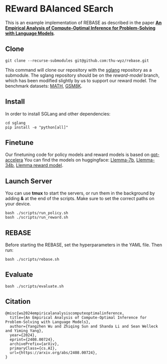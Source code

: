 # REward BAlanced SEarch
This is an example implementation of REBASE as described in the paper [**An Empirical Analysis of Compute-Optimal
Inference for Problem-Solving with Language
Models**](https://arxiv.org/abs/2408.00724).

## Clone
    git clone --recurse-submodules git@github.com:thu-wyz/rebase.git
This command will clone our repository with the [sglang](https://github.com/sgl-project/sglang) repository as a submodule. The sglang repository should be on the *reward-model* branch, which has been modified slightly by us to support our reward model.
The benchmark datasets: [MATH](https://github.com/hendrycks/math), [GSM8K](https://github.com/openai/grade-school-math).

## Install
In order to install SGLang and other dependencies:

    cd sglang
    pip install -e "python[all]"

## Finetune
Our finetuning code for policy models and reward models is based on [gpt-accelera](https://github.com/Edward-Sun/gpt-accelera)
You can find the models on huggingface: [Llemma-7b](https://huggingface.co/tkitsers/Llemma-metamath-7b), 
[Llemma-34b](https://huggingface.co/tkitsers/Llemma-metamath-34b), [Llemma reward model](https://huggingface.co/tkitsers/Llemma-reward-model).


## Launch Server
You can use **tmux** to start the servers, or run them in the background by adding **&** at the end of the scripts.
Make sure to set the correct paths on your device.

    bash ./scripts/run_policy.sh
    bash ./scripts/run_reward.sh

## REBASE
Before starting the REBASE, set the hyperparameters in the YAML file. Then run:

    bash ./scripts/rebase.sh

## Evaluate
    bash ./scripts/evaluate.sh

## Citation
    @misc{wu2024empiricalanalysiscomputeoptimalinference,
      title={An Empirical Analysis of Compute-Optimal Inference for Problem-Solving with Language Models}, 
      author={Yangzhen Wu and Zhiqing Sun and Shanda Li and Sean Welleck and Yiming Yang},
      year={2024},
      eprint={2408.00724},
      archivePrefix={arXiv},
      primaryClass={cs.AI},
      url={https://arxiv.org/abs/2408.00724}, 
    }

